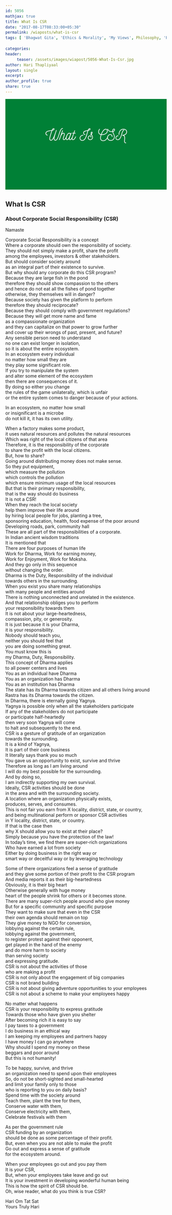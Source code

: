 ```yaml
--- 
id: 5056
mathjax: true  
title: What Is CSR
date: "2017-08-17T08:33:00+05:30"
permalink: /wiaposts/what-is-csr
tags: [ 'Bhagwat Gita', 'Ethics & Morality', 'My Views', Philosophy, 'Philosophy for Business']    

categories: 
header:
     teaser: /assets/images/wiapost/5056-What-Is-Csr.jpg
author: Hari Thapliyaal 
layout: single 
excerpt:  
author_profile: true 
share: true 
---
```


![What Is CSR](/assets/images/wiapost/5056-What-Is-Csr.jpg)     

## What Is CSR

    
### About Corporate Social Responsibility (CSR)    
    
Namaste    
    
Corporate Social Responsibility is a concept    
Where a corporate should own the responsibility of society.    
They should not simply make a profit, share the profit    
among the employees, investors & other stakeholders.    
But should consider society around    
as an integral part of their existence to survive.    
But why should any corporate do this CSR program?    
Because they are large fish in the pond    
therefore they should show compassion to the others    
and hence do not eat all the fishes of pond together    
otherwise, they themselves will in danger?    
Because society has given the platform to perform    
therefore they should reciprocate?    
Because they should comply with government regulations?    
Because they will get more name and fame    
as a compassionate organization    
and they can capitalize on that power to grow further    
and cover up their wrongs of past, present, and future?    
Any sensible person need to understand    
no one can exist longer in isolation,    
so it is about the entire ecosystem.    
In an ecosystem every individual    
no matter how small they are    
they play some significant role.    
If you try to manipulate the system    
and alter some element of the ecosystem    
then there are consequences of it.    
By doing so either you change    
the rules of the game unilaterally, which is unfair    
or the entire system comes to danger because of your actions.    
    
In an ecosystem, no matter how small    
or insignificant is a microbe    
do not kill it, it has its own utility.    
    
When a factory makes some product,    
it uses natural resources and pollutes the natural resources    
Which was right of the local citizens of that area    
Therefore, it is the responsibility of the corporate    
to share the profit with the local citizens.    
But, how to share?    
Going around distributing money does not make sense.    
So they put equipment,    
which measure the pollution    
which controls the pollution    
which ensure minimum usage of the local resources    
But that is their primary responsibility,    
that is the way should do business    
It is not a CSR!    
When they reach the local society    
help them improve their life around    
by hiring local people for jobs, planting a tree,    
sponsoring education, health, food expense of the poor around    
Developing roads, park, community hall    
These are all part of the responsibilities of a corporate.    
In Indian ancient wisdom traditions    
It is mentioned that    
There are four purposes of human life    
Work for Dharma, Work for earning money,    
Work for Enjoyment, Work for Moksha.    
And they go only in this sequence    
without changing the order.    
Dharma is the Duty, Responsibility of the individual    
towards others in the surrounding.    
When you exist you share many relationships    
with many people and entities around    
There is nothing unconnected and unrelated in the existence.    
And that relationship obliges you to perform    
your responsibility towards them    
It is not about your large-heartedness,    
compassion, pity, or generosity.    
It is just because it is your Dharma,    
it is your responsibility.    
Nobody should teach you,    
neither you should feel that    
you are doing something great.    
You must know this is    
my Dharma, Duty, Responsibility.    
This concept of Dharma applies    
to all power centers and lives    
You as an individual have Dharma    
You as an organization has Dharma    
You as an institution has Dharma    
The state has its Dharma towards citizen and all others living around    
Rastra has its Dharma towards the citizen.    
In Dharma, there is eternally going Yagnya.    
Yagnya is possible only when all the stakeholders participate    
If any of the stakeholders do not participate    
or participate half-heartedly    
then very soon Yagnya will come    
to halt and subsequently to the end.    
CSR is a gesture of gratitude of an organization    
towards the surrounding.    
It is a kind of Yagnya,    
It is part of their core business    
It literally says thank you so much    
You gave us an opportunity to exist, survive and thrive    
Therefore as long as I am living around    
I will do my best possible for the surrounding.    
And by doing so,    
I am indirectly supporting my own survival.    
Ideally, CSR activities should be done    
in the area and with the surrounding society.    
A location where an organization physically exists,    
produces, serves, and consumes.    
This is not fair you earn from X locality, district, state, or country,    
and being multinational perform or sponsor CSR activities    
in Y locality, district, state, or country.    
If that is the case then    
why X should allow you to exist at their place?    
Simply because you have the protection of the law!    
In today’s time, we find there are super-rich organizations    
Who have earned a lot from society    
Either by doing business in the right way or    
smart way or deceitful way or by leveraging technology    
    
Some of there organizations feel a sense of gratitude    
and they give some portion of their profit to the CSR program    
And media reports it as their big-heartedness    
Obviously, it is their big heart    
Otherwise generally with huge money    
heart of the people shrink for others or it becomes stone.    
There are many super-rich people around who give money    
But for a specific community and specific purpose    
They want to make sure that even in the CSR    
their own agenda should remain on top    
They give money to NGO for conversion,    
lobbying against the certain rule,    
lobbying against the government,    
to register protest against their opponent,    
get played in the hand of the enemy    
and do more harm to society    
than serving society    
and expressing gratitude.    
CSR is not about the activities of those    
who are making a profit    
CSR is not only about the engagement of big companies    
CSR is not brand building    
CSR is not about giving adventure opportunities to your employees    
CSR is not about a scheme to make your employees happy    
    
No matter what happens    
CSR is your responsibility to express gratitude    
Towards those who have given you shelter    
After becoming rich it is easy to say    
I pay taxes to a government    
I do business in an ethical way    
I am keeping my employees and partners happy    
I have money I can go anywhere    
Why should I spend my money on these    
beggars and poor around    
But this is not humanity!    
    
To be happy, survive, and thrive    
an organization need to spend upon their employees    
So, do not be short-sighted and small-hearted    
and limit your family only to those    
who is reporting to you on daily basis?    
Spend time with the society around    
Teach them, plant the tree for them,    
Conserve water with them,    
Conserve electricity with them,    
Celebrate festivals with them    
    
As per the government rule    
CSR funding by an organization    
should be done as some percentage of their profit.    
But, even when you are not able to make the profit    
Go out and express a sense of gratitude    
for the ecosystem around.    
    
When your employees go out and you pay them    
It is your CSR,    
But, when your employees take leave and go out    
It is your investment in developing wonderful human being    
This is how the spirit of CSR should be.    
Oh, wise reader, what do you think is true CSR?    
    
    
Hari Om Tat Sat    
Yours Truly Hari    
